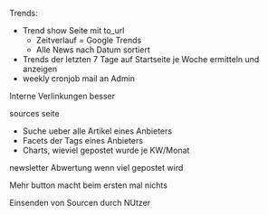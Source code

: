 Trends:

- Trend show Seite mit to_url
  - Zeitverlauf = Google Trends
  - Alle News nach Datum sortiert
- Trends der letzten 7 Tage auf Startseite je Woche ermitteln und anzeigen
- weekly cronjob mail an Admin



Interne Verlinkungen besser

sources seite
  * Suche ueber alle Artikel eines Anbieters
  * Facets der Tags eines Anbieters
  * Charts, wieviel gepostet wurde je KW/Monat

newsletter
Abwertung wenn viel gepostet wird


Mehr button macht beim ersten mal nichts

Einsenden von Sourcen durch NUtzer

